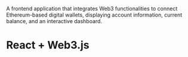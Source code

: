 A frontend application that integrates Web3 functionalities to connect Ethereum-based digital wallets, displaying account information, current balance, and an interactive dashboard. 
# React + Web3.js 

